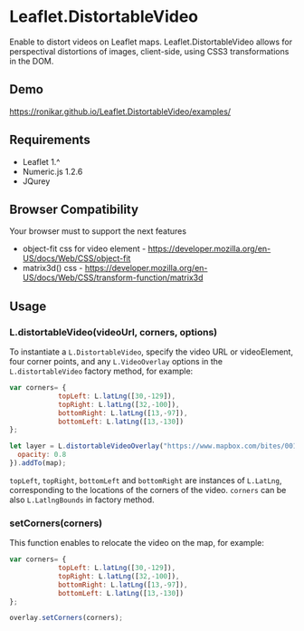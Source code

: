 # Leaflet.DistortableVideo
Enable to distort videos on Leaflet maps. Leaflet.DistortableVideo allows for perspectival distortions of images, client-side, using CSS3 transformations in the DOM.

## Demo
https://ronikar.github.io/Leaflet.DistortableVideo/examples/

## Requirements
* Leaflet 1.^
* Numeric.js 1.2.6 
* JQurey 

## Browser Compatibility
Your browser must to support the next features
* object-fit css for video element - https://developer.mozilla.org/en-US/docs/Web/CSS/object-fit
* matrix3d() css - https://developer.mozilla.org/en-US/docs/Web/CSS/transform-function/matrix3d

## Usage

### L.distortableVideo(videoUrl, corners, options)

To instantiate a `L.DistortableVideo`, specify the video URL or videoElement, four corner
points, and any `L.VideoOverlay` options in the `L.distortableVideo` factory
method, for example:

```js
var corners= {
            topLeft: L.latLng([30,-129]),
            topRight: L.latLng([32,-100]),
            bottomRight: L.latLng([13,-97]),
            bottomLeft: L.latLng([13,-130])
};

let layer = L.distortableVideoOverlay("https://www.mapbox.com/bites/00188/patricia_nasa.mp4", corners, {
  opacity: 0.8
}).addTo(map);
```

`topLeft`, `topRight`, `bottomLeft` and `bottomRight` are instances of `L.LatLng`, corresponding
to the locations of the corners of the video. `corners` can be also `L.LatlngBounds` in factory method.

### setCorners(corners)

This function enables to relocate the video on the map, for example: 

```js
var corners= {
            topLeft: L.latLng([30,-129]),
            topRight: L.latLng([32,-100]),
            bottomRight: L.latLng([13,-97]),
            bottomLeft: L.latLng([13,-130])
};

overlay.setCorners(corners);
```

